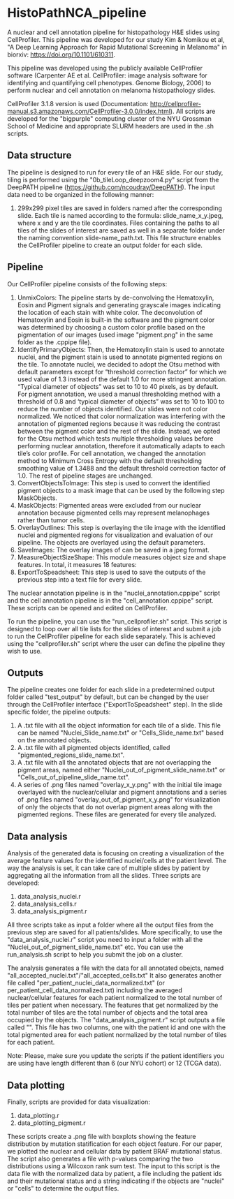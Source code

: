 # HistoPathNCA_pipeline
A nuclear and cell annotation pipeline for histopathology H&amp;E slides using CellProfiler. This pipeline was developed for our study Kim & Nomikou et al, "A Deep Learning Approach for Rapid Mutational Screening in Melanoma" in biorxiv: https://doi.org/10.1101/610311.

This pipeline was developed using the publicly available CellProfiler software (Carpenter AE et al. CellProfiler: image analysis software for identifying and 
quantifying cell phenotypes. Genome Biology, 2006) to perform nuclear and cell annotation on melanoma histopathology slides. 

CellProfiler 3.1.8 version is used (Documentation: http://cellprofiler-manual.s3.amazonaws.com/CellProfiler-3.0.0/index.html). 
All scripts are developed for the "bigpurple" computing cluster of the NYU Grossman School of Medicine and appropriate SLURM headers are used in the .sh scripts. 

## Data structure
The pipeline is designed to run for every tile of an H&E slide. For our study, tiling is performed using the "0b_tileLoop_deepzoom4.py" script from the DeepPATH pipeline (https://github.com/ncoudray/DeepPATH). The input data need to be organized in the following manner:
1. 299x299 pixel tiles are saved in folders named after the corresponding slide. Each tile is named according to the formula: slide_name_x_y.jpeg, where x and y are the tile coordinates. Files containing the paths to all tiles of the slides of interest are saved as well in a separate folder under the naming convention slide-name_path.txt. This file structure enables the CellProfiler pipeline to create an output folder for each slide.

## Pipeline
Our CellProfiler pipeline consists of the following steps:
1. UnmixColors: The pipeline starts by de-convolving the Hematoxylin, Eosin and Pigment signals and generating grayscale images indicating the location of each stain with white color. The deconvolution of Hematoxylin and Eosin is built-in the software and the pigment color was determined by choosing a custom color profile based on the pigmentation of our images (used image "pigment.png" in the same folder as the .cppipe file). 
2. IdentifyPrimaryObjects: Then, the Hematoxylin stain is used to annotate nuclei, and the pigment stain is used to annotate pigmented regions on the tile. To annotate nuclei, we decided to adopt the Otsu method with default parameters except for “threshold correction factor” for which we used value of 1.3 instead of the default 1.0 for more stringent annotation. “Typical diameter of objects” was set to 10 to 40 pixels, as by default. For pigment annotation, we used a manual thresholding method with a threshold of 0.8 and ‘typical diameter of objects” was set to 10 to 100 to reduce the number of objects identified. Our slides were not color normalized. We noticed that color normalization was interfering with the annotation of pigmented regions because it was reducing the contrast between the pigment color and the rest of the slide. Instead, we opted for the Otsu method which tests multiple thresholding values before performing nuclear annotation, therefore it automatically adapts to each tile’s color profile. For cell annotation, we changed the annotation method to Minimum Cross Entropy with the default thresholding smoothing value of 1.3488 and the default threshold correction factor of 1.0. The rest of pipeline stages are unchanged.
3. ConvertObjectsToImage: This step is used to convert the identified pigment objects to a mask image that can be used by the following step MaskObjects.
4. MaskObjects: Pigmented areas were excluded from our nuclear annotation because pigmented cells may represent melanophages rather than tumor cells. 
5. OverlayOutlines: This step is overlaying the tile image with the identified nuclei and pigmented regions for visualization and evaluation of our pipeline. The objects are overlayed using the default parameters. 
6. SaveImages: The overlay images of can be saved in a jpeg format.
7. MeasureObjectSizeShape: This module measures object size and shape features. In total, it measures 18 features: 
8. ExportToSpeadsheet: This step is used to save the outputs of the previous step into a text file for every slide.

The nuclear annotation pipeline is in the "nuclei_annotation.cppipe" script and the cell annotation pipeline is in the "cell_annotation.cppipe" script. These scripts can be opened and edited on CellProfiler.  

To run the pipeline, you can use the "run_cellprofiler.sh" script. This script is designed to loop over all tile lists for the slides of interest and submit a job to run the CellProfiler pipeline for each slide separately. This is achieved using the "cellprofiler.sh" script where the user can define the pipeline they wish to use. 

## Outputs
The pipeline creates one folder for each slide in a predetermined output folder called "test_output" by default, but can be changed by the user through the CellProfiler interface ("ExportToSpeadsheet" step). 
In the slide specific folder, the pipeline outputs:
1. A .txt file with all the object information for each tile of a slide. This file can be named "Nuclei_Slide_name.txt" or "Cells_Slide_name.txt" based on the annotated objects. 
2. A .txt file with all pigmented objects identified, called "pigmented_regions_slide_name.txt".
3. A .txt file with all the annotated objects that are not overlapping the pigment areas, named either "Nuclei_out_of_pigment_slide_name.txt" or "Cells_out_of_pipeline_slide_name.txt".
4. A series of .png files named "overlay_x_y.png" with the initial tile image overlayed with the nuclear/cellular and pigment annotations and a series of .png files named "overlay_out_of_pigment_x_y.png" for visualization of only the objects that do not overlap pigment areas along with the pigmented regions. These files are generated for every tile analyzed.  

## Data analysis
Analysis of the generated data is focusing on creating a visualization of the average feature values for the identified nuclei/cells at the patient level. The way the analysis is set, it can take care of multiple slides by patient by aggregating all the information from all the slides. Three scripts are developed:
1. data_analysis_nuclei.r 
2. data_analysis_cells.r
3. data_analysis_pigment.r

All three scripts take as input a folder where all the output files from the previous step are saved for all patients/slides.
More specifically, to use the "data_analysis_nuclei.r" script you need to input a folder with all the "Nuclei_out_of_pigment_slide_name.txt" etc. You can use the run_analysis.sh script to help you submit the job on a cluster. 

The analysis generates a file with the data for all annotated obejcts, named "all_accepted_nuclei.txt"/"all_accepted_cells.txt" It also generates another file called "per_patient_nuclei_data_normalized.txt" (or per_patient_cell_data_normalized.txt) including the averaged nuclear/cellular features for each patient normalized to the total number of tiles per patient when necessary. The features that get normalized by the total number of tiles are the total number of objects and the total area occupied by the objects. 
The "data_analysis_pigment.r" script outputs a file called "". This file has two columns, one with the patient id and one with the total pigmented area for each patient normalized by the total number of tiles for each patient.

Note: Please, make sure you update the scripts if the patient identifiers you are using have length different than 6 (our NYU cohort) or 12 (TCGA data).

## Data plotting
Finally, scripts are provided for data visualization:
1. data_plotting.r
2. data_plotting_pigment.r

These scripts create a .png file with boxplots showing the feature distribution by mutation statification for each object feature. For our paper, we plotted the nuclear and cellular data by patient BRAF mutational status. The script also generates a file with p-values comparing the two distributions using a Wilcoxon rank sum test.
The input to this script is the data file with the normalized data by patient, a file including the patient ids and their mutational status and a string indicating if the objects are "nuclei" or "cells" to determine the output files. 

 
